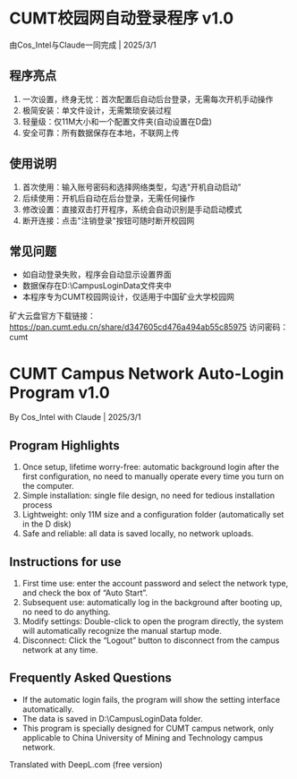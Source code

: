 # CUMT校园网自动登录程序 v1.0

由Cos_Intel与Claude一同完成 | 2025/3/1

## 程序亮点
1. 一次设置，终身无忧：首次配置后自动后台登录，无需每次开机手动操作
2. 极简安装：单文件设计，无需繁琐安装过程
3. 轻量级：仅11M大小和一个配置文件夹(自动设置在D盘)
4. 安全可靠：所有数据保存在本地，不联网上传

## 使用说明
1. 首次使用：输入账号密码和选择网络类型，勾选"开机自动启动"
2. 后续使用：开机后自动在后台登录，无需任何操作
3. 修改设置：直接双击打开程序，系统会自动识别是手动启动模式
4. 断开连接：点击"注销登录"按钮可随时断开校园网

## 常见问题
- 如自动登录失败，程序会自动显示设置界面
- 数据保存在D:\CampusLoginData文件夹中
- 本程序专为CUMT校园网设计，仅适用于中国矿业大学校园网

矿大云盘官方下载链接：https://pan.cumt.edu.cn/share/d347605cd476a494ab55c85975  访问密码：cumt


# CUMT Campus Network Auto-Login Program v1.0

By Cos_Intel with Claude | 2025/3/1

## Program Highlights
1. Once setup, lifetime worry-free: automatic background login after the first configuration, no need to manually operate every time you turn on the computer.
2. Simple installation: single file design, no need for tedious installation process
3. Lightweight: only 11M size and a configuration folder (automatically set in the D disk)
4. Safe and reliable: all data is saved locally, no network uploads.

## Instructions for use
1. First time use: enter the account password and select the network type, and check the box of “Auto Start”.
2. Subsequent use: automatically log in the background after booting up, no need to do anything.
3. Modify settings: Double-click to open the program directly, the system will automatically recognize the manual startup mode.
4. Disconnect: Click the “Logout” button to disconnect from the campus network at any time.

## Frequently Asked Questions
- If the automatic login fails, the program will show the setting interface automatically.
- The data is saved in D:\CampusLoginData folder.
- This program is specially designed for CUMT campus network, only applicable to China University of Mining and Technology campus network.

Translated with DeepL.com (free version)
